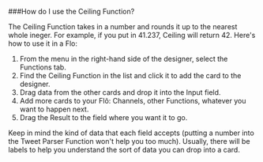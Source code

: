 ###How do I use the Ceiling Function?

The Ceiling Function takes in a number and rounds it up to the nearest whole ineger. For example, if you put in 41.237, Ceiling will return 42. Here's how to use it in a Flo:

1. From the menu in the right-hand side of the designer, select the Functions tab.
2. Find the Ceiling Function in the list and click it to add the card to the designer. 
3. Drag data from the other cards and drop it into the Input field.
4. Add more cards to your Flõ: Channels, other Functions, whatever you want to happen next. 
5. Drag the Result to the field where you want it to go. 

Keep in mind the kind of data that each field accepts (putting a number into the Tweet Parser Function won't help you too much). Usually, there will be labels to help you understand the sort of data you can drop into a card. 
